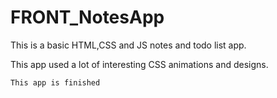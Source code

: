 # FRONT_NotesApp
This is a basic HTML,CSS and JS notes and todo list app.  
  
  This app used a lot of interesting CSS animations and designs.  
    
    This app is finished
